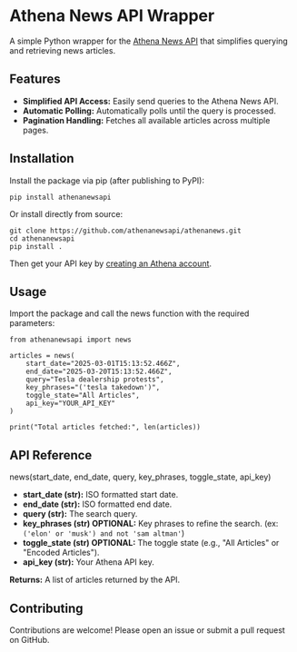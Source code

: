 # Athena News API Wrapper

A simple Python wrapper for the [Athena News API](https://runathena.com) that simplifies querying and retrieving news articles.

## Features

- **Simplified API Access:** Easily send queries to the Athena News API.
- **Automatic Polling:** Automatically polls until the query is processed.
- **Pagination Handling:** Fetches all available articles across multiple pages.

## Installation

Install the package via pip (after publishing to PyPI):

`pip install athenanewsapi`

Or install directly from source:

```
git clone https://github.com/athenanewsapi/athenanews.git
cd athenanewsapi
pip install .
```
Then get your API key by [creating an Athena account](https://app.runathena.com/register). 

## Usage

Import the package and call the news function with the required parameters:

```
from athenanewsapi import news

articles = news(
    start_date="2025-03-01T15:13:52.466Z",
    end_date="2025-03-20T15:13:52.466Z",
    query="Tesla dealership protests",
    key_phrases="('tesla takedown')",
    toggle_state="All Articles",
    api_key="YOUR_API_KEY"
)

print("Total articles fetched:", len(articles))
```

## API Reference

news(start_date, end_date, query, key_phrases, toggle_state, api_key)

- **start_date (str):** ISO formatted start date.
- **end_date (str):** ISO formatted end date.
- **query (str):** The search query.
- **key_phrases (str) OPTIONAL:** Key phrases to refine the search. (ex: `('elon' or 'musk') and not 'sam altman'`)
- **toggle_state (str) OPTIONAL:** The toggle state (e.g., "All Articles" or "Encoded Articles").
- **api_key (str):** Your Athena API key.

**Returns:**
A list of articles returned by the API.

## Contributing
Contributions are welcome! Please open an issue or submit a pull request on GitHub.

